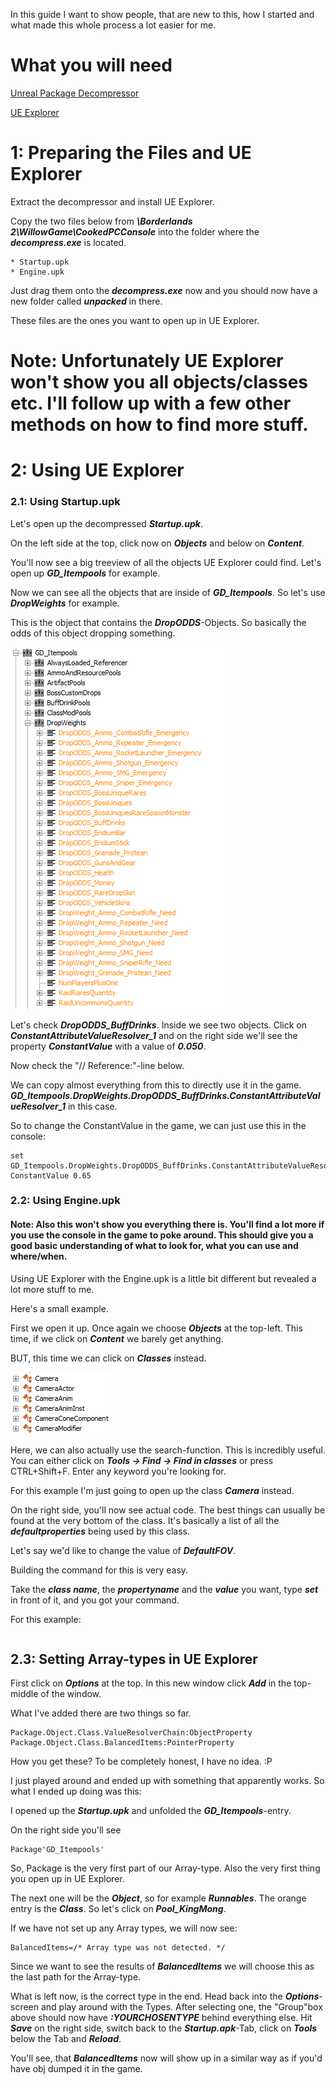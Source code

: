 In this guide I want to show people, that are new to this, how I started and what made this whole process a lot easier for me.

# What you will need

[Unreal Package Decompressor](http://www.gildor.org/downloads)

[UE Explorer](http://eliotvu.com/portfolio/view/21/ue-explorer)


# 1: Preparing the Files and UE Explorer

Extract the decompressor and install UE Explorer.

Copy the two files below from ***\Borderlands 2\WillowGame\CookedPCConsole*** into the folder where the ***decompress.exe*** is located.

	* Startup.upk
	* Engine.upk

Just drag them onto the ***decompress.exe*** now and you should now have a new folder called ***unpacked*** in there.

These files are the ones you want to open up in UE Explorer.

# Note: Unfortunately UE Explorer won't show you all objects/classes etc. I'll follow up with a few other methods on how to find more stuff.

# 2: Using UE Explorer
### 2.1: Using Startup.upk

Let's open up the decompressed ***Startup.upk***.

On the left side at the top, click now on ***Objects*** and below on ***Content***.

You'll now see a big treeview of all the objects UE Explorer could find. Let's open up
***GD_Itempools*** for example.

Now we can see all the objects that are inside of ***GD_Itempools***.
So let's use ***DropWeights*** for example.

This is the object that contains the ***DropODDS***-Objects. So basically the odds of this object dropping something.

![StartupOverview](./images/StartupOverview.png)

Let's check ***DropODDS_BuffDrinks***. Inside we see two objects. Click on ***ConstantAttributeValueResolver_1*** and on the right side we'll see the property ***ConstantValue*** with a value of ***0.050***.

Now check the "// Reference:"-line below.

We can copy almost everything from this to directly use it in the game.
***GD_Itempools.DropWeights.DropODDS_BuffDrinks.ConstantAttributeValueResolver_1*** in this case.

So to change the ConstantValue in the game, we can just use this in the console:

```
set GD_Itempools.DropWeights.DropODDS_BuffDrinks.ConstantAttributeValueResolver_1 ConstantValue 0.65
```

### 2.2: Using Engine.upk
#### Note: Also this won't show you everything there is. You'll find a lot more if you use the console in the game to poke around. This should give you a good basic understanding of what to look for, what you can use and where/when.

Using UE Explorer with the Engine.upk is a little bit different but revealed a lot more stuff to me.

Here's a small example.

First we open it up. Once again we choose ***Objects*** at the top-left.
This time, if we click on ***Content*** we barely get anything.

BUT, this time we can click on ***Classes*** instead.

![Classes](./images/Classes.png)

Here, we can also actually use the search-function. This is incredibly useful.
You can either click on ***Tools -> Find -> Find in classes*** or press CTRL+Shift+F. Enter any keyword you're looking for.

For this example I'm just going to open up the class ***Camera*** instead.

On the right side, you'll now see actual code.
The best things can usually be found at the very bottom of the class. It's basically a list of all the ***defaultproperties*** being used by this class.


Let's say we'd like to change the value of ***DefaultFOV***.

Building the command for this is very easy.

Take the ***class name***, the ***propertyname*** and the ***value*** you want, type ***set*** in front of it, and you got your command.

For this example:

```set Camera DefaultFOV 85.0
```


## 2.3: Setting Array-types in UE Explorer
First click on ***Options*** at the top. In this new window click ***Add*** in the top-middle of the window.

What I've added there are two things so far.
```
Package.Object.Class.ValueResolverChain:ObjectProperty
Package.Object.Class.BalancedItems:PointerProperty
```

How you get these? To be completely honest, I have no idea. :P

I just played around and ended up with something that apparently works.
So what I ended up doing was this:

I opened up the ***Startup.upk*** and unfolded the ***GD_Itempools***-entry.

On the right side you'll see
```
Package'GD_Itempools'
```

So, Package is the very first part of our Array-type. Also the very first thing you open up in UE Explorer.

The next one will be the ***Object***, so for example ***Runnables***.
The orange entry is the ***Class***. So let's click on ***Pool_KingMong***.

If we have not set up any Array types, we will now see:

```
BalancedItems=/* Array type was not detected. */
```

Since we want to see the results of ***BalancedItems*** we will choose this as the last path for the Array-type.

What is left now, is the correct type in the end. Head back into the ***Options***-screen and play around with the Types. After selecting one, the "Group"box above should now have ***:YOURCHOSENTYPE*** behind everything else. Hit ***Save*** on the right side, switch back to the ***Startup.apk***-Tab, click on ***Tools*** below the Tab and ***Reload***.

You'll see, that ***BalancedItems*** now will show up in a similar way as if you'd have obj dumped it in the game.
